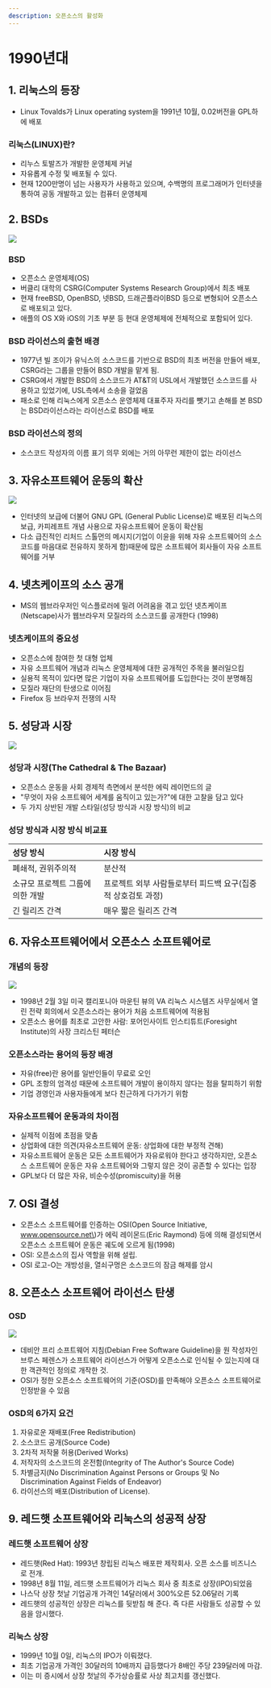 ```yaml
---
description: 오픈소스의 활성화
---
```


# 1990년대



## 1. 리눅스의 등장

* Linux Tovalds가 Linux operating system을 1991년 10월, 0.02버전을 GPL하에 배포

### 리눅스\(LINUX\)란?

* 리누스 토발즈가 개발한 운영체제 커널
* 자유롭게 수정 및 배포될 수 있다.
* 현재 1200만명이 넘는 사용자가 사용하고 있으며, 수백명의 프로그래머가 인터넷을 통하여 공동 개발하고 있는 컴퓨터 운영체제

## 2. BSDs

![](../.gitbook/assets/image%20%2811%29.png)

### BSD

* 오픈소스 운영체제\(OS\)
* 버클리 대학의 CSRG\(Computer Systems Research Group\)에서 최초 배포
* 현재 freeBSD, OpenBSD, 넷BSD, 드래곤플라이BSD 등으로 변형되어 오픈소스로 배포되고 있다.
* 애플의 OS X와 iOS의 기초 부분 등 현대 운영체제에 전체적으로 포함되어 있다.

### BSD 라이선스의 출현 배경

* 1977년 빌 조이가 유닉스의 소스코드를 기반으로 BSD의 최초 버전을 만들어 배포, CSRG라는 그룹을 만들어 BSD 개발을 맡게 됨.
* CSRG에서 개발한 BSD의 소스코드가 AT&T의 USL에서 개발했던 소스코드를 사용하고 있었기에, USL측에서 소송을 걸었음
* 패소로 인해 리눅스에게 오픈소스 운영체제 대표주자 자리를 뺏기고 손해를 본 BSD는 BSD라이선스라는 라이선스로 BSD를 배포

### BSD 라이선스의 정의

* 소스코드 작성자의 이름 표기 의무 외에는 거의 아무런 제한이 없는 라이선스

## 3. 자유소프트웨어 운동의 확산

![](../.gitbook/assets/image%20%287%29.png)

* 인터넷의 보급에 더불어 GNU GPL \(General Public License\)로 배포된 리눅스의 보급, 카피레프트 개념 사용으로 자유소프트웨어 운동이 확산됨
* 다소 급진적인 리처드 스톨먼의 메시지\(기업이 이윤을 위해 자유 소프트웨어의 소스 코드를 마음대로 전유하지 못하게 함\)때문에 많은 소프트웨어 회사들이 자유 소프트웨어를 거부

## 4. 넷츠케이프의 소스 공개

* MS의 웹브라우저인 익스플로러에 밀려 어려움을 겪고 있던 넷츠케이프\(Netscape\)사가 웹브라우저 모질라의 소스코드를 공개한다 \(1998\) 

### 넷츠케이프의 중요성

* 오픈소스에 참여한  첫 대형 업체
* 자유 소프트웨어 개념과 리눅스 운영체제에 대한 공개적인 주목을 불러일으킴
* 실용적 목적이 있다면 많은 기업이 자유 소프트웨어를 도입한다는 것이 분명해짐
* 모질라 재단의 탄생으로 이어짐
* Firefox 등 브라우저 전쟁의 시작

## 5. 성당과 시장

![](../.gitbook/assets/image%20%289%29.png)

### 성당과 시장\(The Cathedral & The Bazaar\)

* 오픈소스 운동을 사회 경제적 측면에서 분석한 에릭 레이먼드의 글
* "무엇이 자유 소프트웨어 세계를 움직이고 있는가?"에 대한 고찰을 담고 있다
* 두 가지 상반된 개발 스타일\(성당 방식과 시장 방식\)의 비교

### 성당 방식과 시장 방식 비교표

| 성당 방식 | 시장 방식 |
| :--- | :--- |
| 폐쇄적, 권위주의적 | 분산적 |
| 소규모 프로젝트 그룹에 의한 개발 | 프로젝트 외부 사람들로부터 피드백 요구\(집중적 상호검토 과정\) |
| 긴 릴리즈 간격 | 매우 짧은 릴리즈 간격 |

## 6. 자유소프트웨어에서 오픈소스 소프트웨어로

### 개념의 등장

![](../.gitbook/assets/image%20%2815%29.png)

* 1998년 2월 3일 미국 캘리포니아 마운틴 뷰의 VA 리눅스 시스템즈 사무실에서 열린 전략 회의에서 오픈소스라는 용어가 처음 소프트웨어에 적용됨
* 오픈소스 용어를 최초로 고안한 사람: 포어인사이트 인스티튜트\(Foresight Institute\)의 사장 크리스틴 페터슨

### 오픈소스라는 용어의 등장 배경

* 자유\(free\)란 용어를 일반인들이 무료로 오인
* GPL 조항의 엄격성 때문에 소프트웨어 개발이 용이하지 않다는 점을 탈피하기 위함
* 기업 경영인과 사용자들에게 보다 친근하게 다가가기 위함

### 자유소프트웨어 운동과의 차이점

* 실제적 이점에 초점을 맞춤
* 상업화에 대한 의견\(자유소프트웨어 운동: 상업화에 대한 부정적 견해\)
* 자유소프트웨어 운동은 모든 소프트웨어가 자유로워야 한다고 생각하지만, 오픈소스 소프트웨어 운동은 자유 소프트웨어와 그렇지 않은 것이 공존할 수 있다는 입장
* GPL보다 더 많은 자유, 비순수성\(promiscuity\)을 허용

## 7. OSI 결성

* 오픈소스 소프트웨어를 인증하는 OSI\(Open Source Initiative, www.opensource.net\)가 에릭 레이몬드\(Eric Raymond\) 등에 의해 결성되면서 오픈소스 소프트웨어 운동은 궤도에 오르게 됨\(1998\)
* OSI: 오픈소스의 집사 역할을 위해 설립.
* OSI 로고-O는 개방성을, 열쇠구멍은 소스코드의 잠금 해제를 암시



## 8. 오픈소스 소프트웨어 라이선스 탄생

### OSD

![](../.gitbook/assets/image%20%2813%29.png)

* 데비안 프리 소프트웨어 지침\(Debian Free Software Guideline\)을 원 작성자인 브루스 페렌스가 소프트웨어 라이선스가 어떻게 오픈소스로 인식될 수 있는지에 대한 객관적인 정의로 개작한 것.
* OSI가 정한 오픈소스 소프트웨어의 기준\(OSD\)를 만족해야 오픈소스 소프트웨어로 인정받을 수 있음

### OSD의 6가지 요건

1. 자유로운 재배포\(Free Redistribution\)
2. 소스코드 공개\(Source Code\)
3. 2차적 저작물 허용\(Derived Works\)
4. 저작자의 소스코드의 온전함\(Integrity of The Author's Source Code\)
5. 차별금지\(No Discrimination Against Persons or Groups 및 No Discrimination Against Fields of Endeavor\)
6. 라이선스의 배포\(Distribution of License\).



## 9. 레드햇 소프트웨어와 리눅스의 성공적 상장

### 레드햇 소프트웨어 상장

* 레드햇\(Red Hat\): 1993년 창립된 리눅스 배포판 제작회사. 오픈 소스를 비즈니스로 전개.
* 1998년 8월 11일, 레드햇 소프트웨어가 리눅스 회사 중 최초로 상장\(IPO\)되었음
* 나스닥 상장 첫날 기업공개 가격인 14달러에서 300%오른 52.06달러 기록
* 레드햇의 성공적인 상장은 리눅스를 뒷받침 해 준다. 즉 다른 사람들도 성공할 수 있음을 암시했다.

### 리눅스 상장

* 1999년 10월 0일, 리눅스의 IPO가 이뤄졌다.
* 최초 기업공개 가격인 30달러의 10배까지 급등했다가 8배인 주당 239달러에 마감.
* 이는 미 증시에서 상장 첫날의 주가상승률로 사상 최고치를 갱신했다.



### 


